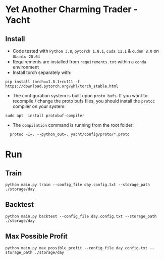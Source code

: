 # Yet Another Charming Trader - Yacht

## Install
* Code tested with `Python 3.8`, `pytorch 1.8.1`, `cuda 11.1` & `cudnn 8.0` on `Ubuntu 20.04`
* Requirements are installed from `requirements.txt` within a `conda` environment
* Install torch separately with:
```shell
pip install torch==1.8.1+cu111 -f https://download.pytorch.org/whl/torch_stable.html
```

* The configuration system is built upon `proto bufs`. If you want to recompile / change the proto bufs files,
you should install the `protoc` compiler on your system:
```shell
sudo apt  install protobuf-compiler
```
* The `compilation` command is running from the root folder:  
```shell
  protoc -I=. --python_out=. yacht/config/proto/*.proto
  ```

# Run
## Train
```shell
python main.py train --config_file day.config.txt --storage_path ./storage/day
```

## Backtest
```shell
python main.py backtest --config_file day.config.txt --storage_path ./storage/day
```

## Max Possible Profit
```shell
python main.py max_possible_profit --config_file day.config.txt --storage_path ./storage/day
```

